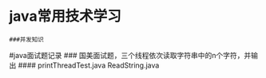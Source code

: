 # java常用技术学习
    ###并发知识

#java面试题记录
    ### 国美面试题，三个线程依次读取字符串中的n个字符，并输出
        #### printThreadTest.java ReadString.java
